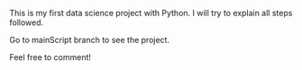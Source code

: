 This is my first data science project with Python. I will try to explain all steps followed.

Go to mainScript branch to see the project.

Feel free to comment!
